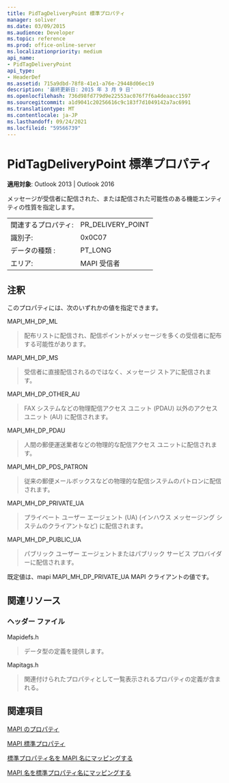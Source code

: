 ```yaml
---
title: PidTagDeliveryPoint 標準プロパティ
manager: soliver
ms.date: 03/09/2015
ms.audience: Developer
ms.topic: reference
ms.prod: office-online-server
ms.localizationpriority: medium
api_name:
- PidTagDeliveryPoint
api_type:
- HeaderDef
ms.assetid: 715a9dbd-78f8-41e1-a76e-29448d06ec19
description: '最終更新日: 2015 年 3 月 9 日'
ms.openlocfilehash: 736d98fd779d9e22553ac076f7f6a4deaacc1597
ms.sourcegitcommit: a1d9041c20256616c9c183f7d1049142a7ac6991
ms.translationtype: MT
ms.contentlocale: ja-JP
ms.lasthandoff: 09/24/2021
ms.locfileid: "59566739"
---
```

# <a name="pidtagdeliverypoint-canonical-property"></a>PidTagDeliveryPoint 標準プロパティ

  
  
**適用対象**: Outlook 2013 | Outlook 2016 
  
メッセージが受信者に配信された、または配信された可能性のある機能エンティティの性質を指定します。 
  
|||
|:-----|:-----|
|関連するプロパティ:  <br/> |PR_DELIVERY_POINT  <br/> |
|識別子:  <br/> |0x0C07  <br/> |
|データの種類 :   <br/> |PT_LONG  <br/> |
|エリア:  <br/> |MAPI 受信者  <br/> |
   
## <a name="remarks"></a>注釈

このプロパティには、次のいずれかの値を指定できます。 
  
MAPI_MH_DP_ML 
  
> 配布リストに配信され、配信ポイントがメッセージを多くの受信者に配布する可能性があります。
    
MAPI_MH_DP_MS 
  
> 受信者に直接配信されるのではなく、メッセージ ストアに配信されます。
    
MAPI_MH_DP_OTHER_AU 
  
> FAX システムなどの物理配信アクセス ユニット (PDAU) 以外のアクセス ユニット (AU) に配信されます。
    
MAPI_MH_DP_PDAU 
  
> 人間の郵便運送業者などの物理的な配信アクセス ユニットに配信されます。
    
MAPI_MH_DP_PDS_PATRON 
  
> 従来の郵便メールボックスなどの物理的な配信システムのパトロンに配信されます。
    
MAPI_MH_DP_PRIVATE_UA 
  
> プライベート ユーザー エージェント (UA) (インハウス メッセージング システムのクライアントなど) に配信されます。
    
MAPI_MH_DP_PUBLIC_UA 
  
> パブリック ユーザー エージェントまたはパブリック サービス プロバイダーに配信されます。
    
既定値は、mapi MAPI_MH_DP_PRIVATE_UA MAPI クライアントの値です。 
  
## <a name="related-resources"></a>関連リソース

### <a name="header-files"></a>ヘッダー ファイル

Mapidefs.h
  
> データ型の定義を提供します。
    
Mapitags.h
  
> 関連付けられたプロパティとして一覧表示されるプロパティの定義が含まれる。
    
## <a name="see-also"></a>関連項目



[MAPI のプロパティ](mapi-properties.md)
  
[MAPI 標準プロパティ](mapi-canonical-properties.md)
  
[標準プロパティ名を MAPI 名にマッピングする](mapping-canonical-property-names-to-mapi-names.md)
  
[MAPI 名を標準プロパティ名にマッピングする](mapping-mapi-names-to-canonical-property-names.md)

